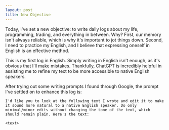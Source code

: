 ```yaml
---
layout: post
title: New Objective
---
```

Today, I've set a new objective: to write daily logs about my life, programming, trading, and everything in between. Why? First, our memory isn't always reliable, which is why it's important to jot things down. Second, I need to practice my English, and I believe that expressing oneself in English is an effective method.

This is my first log in English. Simply writing in English isn't enough, as it's obvious that I'll make mistakes. Thankfully, ChatGPT is incredibly helpful in assisting me to refine my text to be more accessible to native English speakers.

After trying out some writing prompts I found through Google, the prompt I've settled on to enhance this log is:
```
I'd like you to look at the following text I wrote and edit it to make it sound more natural to a native English speaker. Do only minimal/minor edits without changing the tone of the text, which should remain plain. Here's the text:

<text>
```

